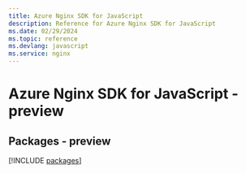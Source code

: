 ```yaml
---
title: Azure Nginx SDK for JavaScript
description: Reference for Azure Nginx SDK for JavaScript
ms.date: 02/29/2024
ms.topic: reference
ms.devlang: javascript
ms.service: nginx
---
```

# Azure Nginx SDK for JavaScript - preview
## Packages - preview
[!INCLUDE [packages](nginx-index.md)]